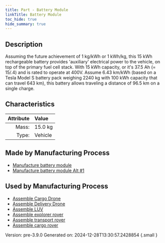 ```yaml
---
title: Part - Battery Module
linkTitle: Battery Module
toc_hide: true
hide_summary: true
---
```


## Description
Assuming the future achievement of 1 kg/kWh or 1 kWh/kg, &#10;&#9;&#9; this 15 kWh rechargeable battery provides &#39;auxiliary&#39; electrical power to &#10;&#9;&#9; the vehicle, on top of the primary fuel cell stack.&#10;&#9;&#9; With 15 kWh capacity, or it&#39;s 37.5 Ah (&#61; 15/.4) and is rated to operate at 400V.&#10;&#9;&#9; Assume 6.43 km/kWh (based on a Tesla Model S battery pack weighing 2240 kg &#10;&#9;&#9; with 100 kWh capacity that can travel 643 km), &#10;&#9;&#9; this battery allows traveling a distance of 96.5 km on a single charge.&#10;&#9;&#9;

## Characteristics

| Attribute      | Value |
|--------:|:------|
|Mass:|15.0 kg|
|Type:|Vehicle|

## Made by Manufacturing Process

- [Manufacture battery module](/docs/definitions/process/manufacture-battery-module)
- [Manufacture battery module Alt #1](/docs/definitions/process/manufacture-battery-module-alt--1)

## Used by Manufacturing Process

- [Assemble Cargo Drone](/docs/definitions/process/assemble-cargo-drone)
- [Assemble Delivery Drone](/docs/definitions/process/assemble-delivery-drone)
- [Assemble LUV](/docs/definitions/process/assemble-luv)
- [Assemble explorer rover](/docs/definitions/process/assemble-explorer-rover)
- [Assemble transport rover](/docs/definitions/process/assemble-transport-rover)
- [Assemble cargo rover](/docs/definitions/process/assemble-cargo-rover)


Version: pre-3.9.0 Generated on: 2024-12-28T13:30:57.2428854
{.small }

